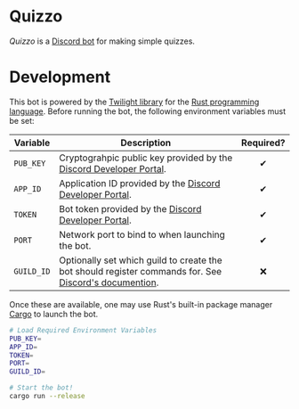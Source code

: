 # Quizzo
_Quizzo_ is a [Discord bot](https://discord.com/api/oauth2/authorize?client_id=823813267133956136&scope=applications.commands) for making simple quizzes.

# Development
This bot is powered by the [Twilight library](https://github.com/twilight-rs/twilight) for the [Rust programming language](https://www.rust-lang.org/tools/install). Before running the bot, the following environment variables must be set:

**Variable** | **Description**                                                                                               | **Required?**
-------------|---------------------------------------------------------------------------------------------------------------|:-------------:
`PUB_KEY`    | Cryptograhpic public key provided by the [Discord Developer Portal](portal).                                  | &#x2714;
`APP_ID`     | Application ID provided by the [Discord Developer Portal](portal).                                            | &#x2714;
`TOKEN`      | Bot token provided by the [Discord Developer Portal](portal).                                                 | &#x2714;
`PORT`       | Network port to bind to when launching the bot.                                                               | &#x2714;
`GUILD_ID`   | Optionally set which guild to create the bot should register commands for. See [Discord's documention](docs). | &#x274C;

[portal]: https://discord.com/developers/applications
[docs]: https://discord.com/developers/docs/interactions/application-commands#registering-a-command

Once these are available, one may use Rust's built-in package manager [Cargo](https://doc.rust-lang.org/cargo/) to launch the bot.

```bash
# Load Required Environment Variables
PUB_KEY=
APP_ID=
TOKEN=
PORT=
GUILD_ID=

# Start the bot!
cargo run --release
```
